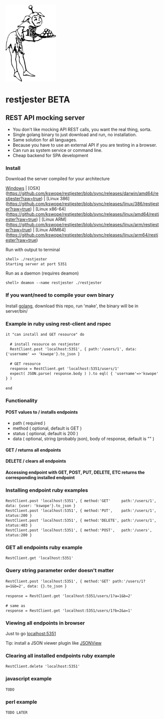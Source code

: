 

<img height="250" src="https://github.com/kswope/restjester/blob/master/assets/jester.png" />

# restjester BETA

## REST API mocking server


* You don't like mocking API REST calls, you want the real thing, sorta.
* Single golang binary to just download and run, no installation.
* Same solution for all languages.
* Because you have to use an external API if you are testing in a browser.
* Can run as system service or command line.
* Cheap backend for SPA development


### Install

Download the server compiled for your architecture

[Windows](https://github.com/kswope/restjester/blob/sync/releases/windows/amd64/restjester?raw=true)
|
[OSX]    (https://github.com/kswope/restjester/blob/sync/releases/darwin/amd64/restjester?raw=true)
|
[Linux 386]  (https://github.com/kswope/restjester/blob/sync/releases/linux/386/restjester?raw=true)
|
[Linux x86-64]  (https://github.com/kswope/restjester/blob/sync/releases/linux/amd64/restjester?raw=true)
|
[Linux ARM]    (https://github.com/kswope/restjester/blob/sync/releases/linux/arm/restjester?raw=true)
|
[Linux ARM64]  (https://github.com/kswope/restjester/blob/sync/releases/linux/arm64/restjester?raw=true)



Run with output to terminal
```
shell> ./restjester
Starting server at port 5351
```

Run as a daemon (requires deamon)
```
shell> deamon --name restjester ./restjester
```

### If you want/need to compile your own binary 

Install [golang](https://golang.org/), download this repo, run 'make', the binary will be in server/bin/


### Example in ruby using rest-client and rspec

```
it "can install and GET resource" do

  # install resource on restjester
  RestClient.post 'localhost:5351', { path:'/users/1', data: {'username' => 'kswope'}.to_json }

  # GET resource
  response = RestClient.get 'localhost:5351/users/1' 
  expect( JSON.parse( response.body ) ).to eql( { 'username'=>'kswope' } )

end
```

### Functionality

#### POST values to / installs endpoints

* path ( required )
* method ( optional, default is GET )
* status ( optional, default is 200 )
* data ( optional, string (probably json), body of response, default is "" )

#### GET / returns all endpoints

#### DELETE / clears all endpoints

#### Accessing endpoint with GET, POST, PUT, DELETE, ETC returns the corresponding installed endpoint






### Installing endpoint ruby examples
```
RestClient.post 'localhost:5351', { method:'GET'     path:'/users/1', data: {user: 'kswope'}.to_json }
RestClient.post 'localhost:5351', { method:'PUT',    path:'/users/1', status:200 }
RestClient.post 'localhost:5351', { method:'DELETE', path:'/users/1', status:403 }
RestClient.post 'localhost:5351', { method:'POST',   path:'/users',   status:200 }
```




### GET all endpoints ruby example
```
RestClient.get 'localhost:5351'
```

### Query string parameter order doesn't matter
```
RestClient.post 'localhost:5351', { method:'GET' path:'/users/1?a=1&b=2', data: {}.to_json }

response = RestClient.get 'localhost:5351/users/1?a=1&b=2' 

# same as
response = RestClient.get 'localhost:5351/users/1?b=2&a=1' 
```


### Viewing all endpoints in browser

Just to go [localhost:5351](http://localhost:5351)

Tip: install a JSON viewer plugin like [JSONView](https://chrome.google.com/webstore/detail/jsonview/chklaanhfefbnpoihckbnefhakgolnmc)

### Clearing all installed endpoints ruby example
```
RestClient.delete 'localhost:5351'
```

### javascript example
```
TODO
```

### perl example
```
TODO LATER
```

